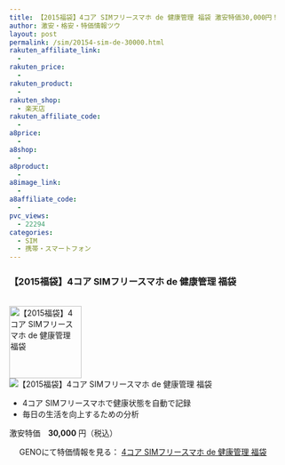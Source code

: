 ```yaml
---
title: 【2015福袋】4コア SIMフリースマホ de 健康管理 福袋 激安特価30,000円！
author: 激安・格安・特価情報ツウ
layout: post
permalink: /sim/20154-sim-de-30000.html
rakuten_affiliate_link:
  -
rakuten_price:
  -
rakuten_product:
  -
rakuten_shop:
  - 楽天店
rakuten_affiliate_code:
  -
a8price:
  -
a8shop:
  -
a8product:
  -
a8image_link:
  -
a8affiliate_code:
  -
pvc_views:
  - 22294
categories:
  - SIM
  - 携帯・スマートフォン
---
```

### 【2015福袋】4コア SIMフリースマホ de 健康管理 福袋

<div class="img-bg2 img_L">
  <a href="//px.a8.net/svt/ejp?a8mat=1I0DKG+A2L0YI+1TD2+5ZEMP&#038;a8ejpredirect=//www.geno-web.jp/shopdetail/000000035058" title="【2015福袋】4コア SIMフリースマホ de 健康管理 福袋" target="_blank"><br /> <img border="0" alt="【2015福袋】4コア SIMフリースマホ de 健康管理 福袋" src="//i2.wp.com/www.geno-web.jp/shopimages/genoweb/0000000350582.gif?w=130"width="130" data-recalc-dims="1" /></a><br /> <img border="0" src="//i2.wp.com/www16.a8.net/0.gif?resize=1%2C1" alt="【2015福袋】4コア SIMフリースマホ de 健康管理 福袋" data-recalc-dims="1" />
</div>

<!--more-->

  * 4コア SIMフリースマホで健康状態を自動で記録
  * 毎日の生活を向上するための分析

激安特価　<span class="tokka-price"><strong>30,000</strong></span> 円（税込）

　
GENOにて特価情報を見る： <span class="fs150p"><a href="//px.a8.net/svt/ejp?a8mat=1I0DKG+A2L0YI+1TD2+5ZEMP&#038;a8ejpredirect=//www.geno-web.jp/shopdetail/000000035058" target="_blank">4コア SIMフリースマホ de 健康管理 福袋</a></span>